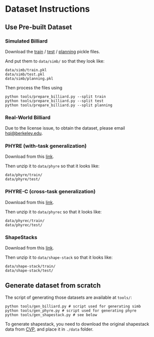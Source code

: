 # Dataset Instructions

## Use Pre-built Dataset

### Simulated Billiard

Download the [train](https://drive.google.com/file/d/1WqWdboM4kMjYaq2DRHQqHpbKhuQtDrLx/view?usp=sharing) / [test](https://drive.google.com/file/d/1mt0xAMtCTsW9NCh6LNsy7H64xj5ZTlhc/view?usp=sharing) / [planning](https://drive.google.com/file/d/1I0lNB3fcyAgLwRdJ5bBOMPb3KuX3m4RT/view?usp=sharing) pickle files.

And put them to ```data/simb/``` so that they look like:
```
data/simb/train.pkl
data/simb/test.pkl
data/simb/planning.pkl
```

Then process the files using
```
python tools/prepare_billiard.py --split train
python tools/prepare_billiard.py --split test
python tools/prepare_billiard.py --split planning
```

### Real-World Billiard

Due to the license issue, to obtain the dataset, please email hqi@berkeley.edu.

### PHYRE (with-task generalization)

Download from this [link](https://drive.google.com/file/d/1B7qQkbEHg8SRT6IQYs8Si6qrn1dPWmza/view?usp=sharing).

Then unzip it to ```data/phyre``` so that it looks like:
```
data/phyre/train/
data/phyre/test/
```

### PHYRE-C (cross-task generalization)

Download from this [link](https://drive.google.com/file/d/1NS0diBRUYOrlCg4-IIMusD4oJbQOx1R3/view?usp=sharing).

Then unzip it to ```data/phyrec``` so that it looks like:
```
data/phyrec/train/
data/phyrec/test/
```

### ShapeStacks

Download from this [link](https://drive.google.com/file/d/1A1uhCTr62C2qay7YU_fmmwBYrK3kAwm1/view?usp=sharing).

Then unzip it to ```data/shape-stack``` so that it looks like:
```
data/shape-stack/train/
data/shape-stack/test/
```

## Generate dataset from scratch

The script of generating those datasets are available at ```tools/```:

```
python tools/gen_billiard.py # script used for generating simb
python tools/gen_phyre.py # script used for generating phyre
python tools/gen_shapestack.py # see below
```
To generate shapestack, you need to download the original shapestack data from [CVP](https://github.com/JudyYe/CVP), and place it in ```./data``` folder.
